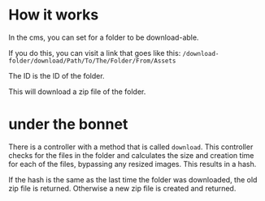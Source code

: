 # How it works

In the cms, you can set for a folder to be download-able.

If you do this, you can visit a link that goes like this: `/download-folder/download/Path/To/The/Folder/From/Assets`

The ID is the ID of the folder.

This will download a zip file of the folder.

# under the bonnet

There is a controller with a method that is called `download`. This controller checks for the files in the folder and calculates the
size and creation time for each of the files, bypassing any resized images. This results in a hash.

If the hash is the same as the last time the folder was downloaded, the old zip file is returned.
Otherwise a new zip file is created and returned.
